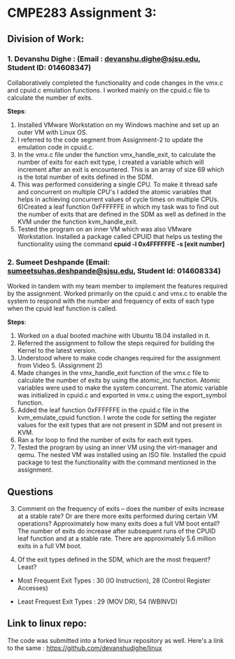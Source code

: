 
# CMPE283 Assignment 3:


## Division of Work:

###   1. Devanshu Dighe : (Email : devanshu.dighe@sjsu.edu, Student ID: 014608347)
Collaboratively completed the functionality and code changes in the vmx.c and cpuid.c emulation functions. I worked mainly on the cpuid.c file to calculate the number of exits. 

__Steps__: 
1) Installed VMware Workstation on my Windows machine and set up an outer VM with Linux OS.
2) I referred to the code segment from Assignment-2 to update the emulation code in cpuid.c.
3) In the vmx.c file under the function vmx_handle_exit, to calculate the number of exits for each exit type, I created a variable which will increment after an exit is encountered. This is an array of size 69 which is the total number of exits defined in the SDM.
5) This was performed considering a single CPU. To make it thread safe and concurrent on multiple CPU's I added the atomic variables that helps in achieving concurrent values of cycle times on multiple CPUs. 
6)Created a leaf function 0xFFFFFFE in which my task was to find out the number of exits that are defined in the SDM as well as defined in the KVM under the function kvm_handle_exit. 
6) Tested the program on an inner VM which was also VMware Workstation. Installed a package called CPUID that helps us testing the functionality using the command **cpuid -l 0x4FFFFFFE -s [exit number]**
             

###   2. Sumeet Deshpande (Email: sumeetsuhas.deshpande@sjsu.edu, Student Id: 014608334)
Worked in tandem with my team member to implement the features required by the assignment. Worked primarily on the cpuid.c and vmx.c to enable the system to respond with the number and frequency of exits of each type when the cpuid leaf function is called.

__Steps__:
1) Worked on a dual booted machine with Ubuntu 18.04 installed in it.
2) Referred the assignment to follow the steps required for building the Kernel to the latest version.
3) Understood where to make code changes required for the assignment from Video 5. (Assignment 2)
4) Made changes in the vmx_handle_exit function of the vmx.c file to calculate the number of exits by using the atomic_inc function. Atomic variables were used to make the system concurrent. The atomic variable was initialized in cpuid.c and exported in vmx.c using the export_symbol function. 
5) Added the leaf function 0xFFFFFFE in the cpuid.c file in the kvm_emulate_cpuid function. I wrote the code for setting the register values for the exit types that are not present in SDM and not present in KVM.
6) Ran a for loop to find the number of exits for each exit types.
6) Tested the program by using an inner VM using the virt-manager and qemu. The nested VM was installed using an ISO file. Installed the cpuid package to test the functionality with the command mentioned in the assignment.


## Questions
3) Comment on the frequency of exits – does the number of exits increase at a stable rate? Or are there more exits performed during certain VM operations? Approximately how many exits does a full VM boot entail?
The number of exits do increase after subsequent runs of the CPUID leaf function and at a stable rate.
There are approximately 5.6 million exits in a full VM boot.

4) Of the exit types defined in the SDM, which are the most frequent? Least?
  - Most Frequent Exit Types : 
    30 (IO Instruction), 28 (Control Register Accesses)
    
  - Least Frequest Exit Types : 
    29 (MOV DR), 54 (WBINVD)
    
## Link to linux repo:
The code was submitted into a forked linux repository as well. Here's a link to the same : https://github.com/devanshudighe/linux
